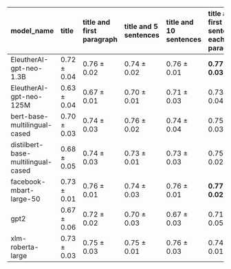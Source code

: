 | model_name                         | title           | title and first paragraph   | title and 5 sentences   | title and 10 sentences   | title and first sentence each paragraph   | raw text            |
|:-----------------------------------|:----------------|:----------------------------|:------------------------|:-------------------------|:------------------------------------------|:--------------------|
| EleutherAI-gpt-neo-1.3B            | 0.72 $\pm$ 0.04 | 0.76 $\pm$ 0.02             | 0.74 $\pm$ 0.02         | 0.76 $\pm$ 0.01          | **0.77 $\pm$ 0.03**                       | **0.77 $\pm$ 0.03** |
| EleutherAI-gpt-neo-125M            | 0.63 $\pm$ 0.04 | 0.67 $\pm$ 0.01             | 0.70 $\pm$ 0.01         | 0.71 $\pm$ 0.03          | 0.73 $\pm$ 0.04                           | 0.75 $\pm$ 0.03     |
| bert-base-multilingual-cased       | 0.70 $\pm$ 0.03 | 0.74 $\pm$ 0.03             | 0.76 $\pm$ 0.02         | 0.74 $\pm$ 0.04          | 0.75 $\pm$ 0.03                           | 0.75 $\pm$ 0.02     |
| distilbert-base-multilingual-cased | 0.68 $\pm$ 0.05 | 0.74 $\pm$ 0.03             | 0.73 $\pm$ 0.01         | 0.73 $\pm$ 0.03          | 0.75 $\pm$ 0.02                           | 0.75 $\pm$ 0.03     |
| facebook-mbart-large-50            | 0.73 $\pm$ 0.01 | 0.76 $\pm$ 0.01             | 0.74 $\pm$ 0.03         | 0.76 $\pm$ 0.01          | **0.77 $\pm$ 0.02**                       | 0.74 $\pm$ 0.02     |
| gpt2                               | 0.67 $\pm$ 0.06 | 0.72 $\pm$ 0.02             | 0.70 $\pm$ 0.03         | 0.67 $\pm$ 0.03          | 0.71 $\pm$ 0.05                           | 0.72 $\pm$ 0.03     |
| xlm-roberta-large                  | 0.73 $\pm$ 0.03 | 0.75 $\pm$ 0.03             | 0.75 $\pm$ 0.01         | 0.76 $\pm$ 0.03          | 0.74 $\pm$ 0.01                           | 0.74 $\pm$ 0.02     |